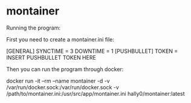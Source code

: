 # montainer

Running the program: 

First you need to create a montainer.ini file:

[GENERAL]
SYNCTIME = 3
DOWNTIME = 1
[PUSHBULLET]
TOKEN = INSERT PUSHBULLET TOKEN HERE

Then you can run the program through docker: 

docker run -it –rm –name montainer -d -v /var/run/docker.sock:/var/run/docker.sock -v /path/to/montainer.ini:/usr/src/app/montainer.ini hally0/montainer:latest
